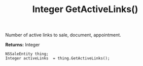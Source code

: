 ﻿---
uid: crmscript_ref_NSSaleEntity_GetActiveLinks
title: Integer GetActiveLinks()
intellisense: NSSaleEntity.GetActiveLinks
keywords: NSSaleEntity, GetActiveLinks
so.topic: reference
---

Number of active links to sale, document, appointment.

**Returns:** Integer


```crmscript
NSSaleEntity thing;
Integer activeLinks  = thing.GetActiveLinks();
```


